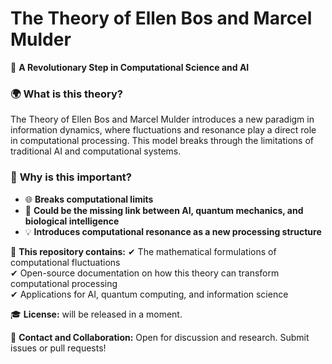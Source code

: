 # The Theory of Ellen Bos and Marcel Mulder

🚀 **A Revolutionary Step in Computational Science and AI**

### 🌍 **What is this theory?**
The Theory of Ellen Bos and Marcel Mulder introduces a new paradigm in information dynamics, where fluctuations and resonance play a direct role in computational processing. This model breaks through the limitations of traditional AI and computational systems.

### 🔬 **Why is this important?**
- 🌐 **Breaks computational limits**
- 🧠 **Could be the missing link between AI, quantum mechanics, and biological intelligence**
- 💡 **Introduces computational resonance as a new processing structure**

📜 **This repository contains:**
✔ The mathematical formulations of computational fluctuations  
✔ Open-source documentation on how this theory can transform computational processing  
✔ Applications for AI, quantum computing, and information science  

🎓 **License:** will be released in a moment.

📩 **Contact and Collaboration:** Open for discussion and research. Submit issues or pull requests!

